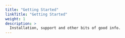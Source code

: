 ```yaml
---
title: "Getting Started"
linkTitle: "Getting Started"
weight: 1
description: >
  Installation, support and other bits of good info.
---
```

